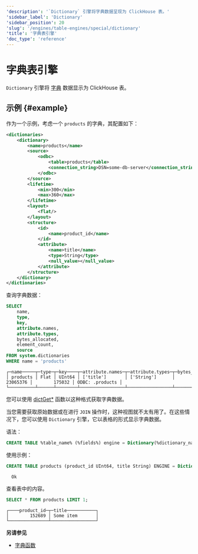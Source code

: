 ```yaml
---
'description': '`Dictionary` 引擎将字典数据呈现为 ClickHouse 表。'
'sidebar_label': 'Dictionary'
'sidebar_position': 20
'slug': '/engines/table-engines/special/dictionary'
'title': '字典表引擎'
'doc_type': 'reference'
---
```



# 字典表引擎

`Dictionary` 引擎将 [字典](../../../sql-reference/dictionaries/index.md) 数据显示为 ClickHouse 表。

## 示例 {#example}

作为一个示例，考虑一个 `products` 的字典，其配置如下：

```xml
<dictionaries>
    <dictionary>
        <name>products</name>
        <source>
            <odbc>
                <table>products</table>
                <connection_string>DSN=some-db-server</connection_string>
            </odbc>
        </source>
        <lifetime>
            <min>300</min>
            <max>360</max>
        </lifetime>
        <layout>
            <flat/>
        </layout>
        <structure>
            <id>
                <name>product_id</name>
            </id>
            <attribute>
                <name>title</name>
                <type>String</type>
                <null_value></null_value>
            </attribute>
        </structure>
    </dictionary>
</dictionaries>
```

查询字典数据：

```sql
SELECT
    name,
    type,
    key,
    attribute.names,
    attribute.types,
    bytes_allocated,
    element_count,
    source
FROM system.dictionaries
WHERE name = 'products'
```

```text
┌─name─────┬─type─┬─key────┬─attribute.names─┬─attribute.types─┬─bytes_allocated─┬─element_count─┬─source──────────┐
│ products │ Flat │ UInt64 │ ['title']       │ ['String']      │        23065376 │        175032 │ ODBC: .products │
└──────────┴──────┴────────┴─────────────────┴─────────────────┴─────────────────┴───────────────┴─────────────────┘
```

您可以使用 [dictGet\*](/sql-reference/functions/ext-dict-functions#dictget-dictgetordefault-dictgetornull) 函数以这种格式获取字典数据。

当您需要获取原始数据或在进行 `JOIN` 操作时，这种视图就不太有用了。在这些情况下，您可以使用 `Dictionary` 引擎，它以表格的形式显示字典数据。

语法：

```sql
CREATE TABLE %table_name% (%fields%) engine = Dictionary(%dictionary_name%)`
```

使用示例：

```sql
CREATE TABLE products (product_id UInt64, title String) ENGINE = Dictionary(products);
```

      Ok

查看表中的内容。

```sql
SELECT * FROM products LIMIT 1;
```

```text
┌────product_id─┬─title───────────┐
│        152689 │ Some item       │
└───────────────┴─────────────────┘
```

**另请参见**

- [字典函数](/sql-reference/table-functions/dictionary)
